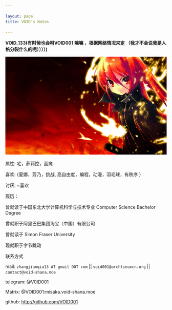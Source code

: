 ```yaml
---

layout: page
title: VOID's Notes

---
```


**VOID_133(有时候也会叫VOID001 嘛嘛 ，根据网络情况来定 （我才不会说我是人格分裂什么的呢））））)**

![pic](assets/shana.jpg)

属性: 宅，萝莉控，面瘫

喜欢: {夏娜，芳乃，挑战, 高自由度，编程，动漫，羽毛球，有秩序 }

讨厌: ~喜欢

履历：

曾就读于中国东北大学计算机科学与技术专业 Computer Science Bachelor Degree

曾就职于阿里巴巴集团淘宝（中国）有限公司

曾就读于 Simon Fraser University

现就职于字节跳动

联系方式

mail: `zhangjianqiu13 AT gmail DOT com` || `void001@archlinuxcn.org` || `contact@void-shana.moe`

telegram: @V0ID001

Matrix: @VOID001:misaka.void-shana.moe

github: http://github.com/VOID001
